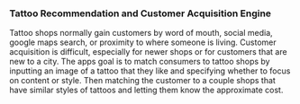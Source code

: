 ### Tattoo Recommendation and Customer Acquisition Engine 

Tattoo shops normally gain customers by word of mouth, social media, google maps search, or proximity to where someone is living. Customer acquisition is difficult, especially for newer shops or for customers that are new to a city. The apps goal is to match consumers to tattoo shops by inputting an image of a tattoo that they like and specifying whether to focus on content or style. Then matching the customer to a couple shops that have similar styles of tattoos and letting them know the approximate cost.
